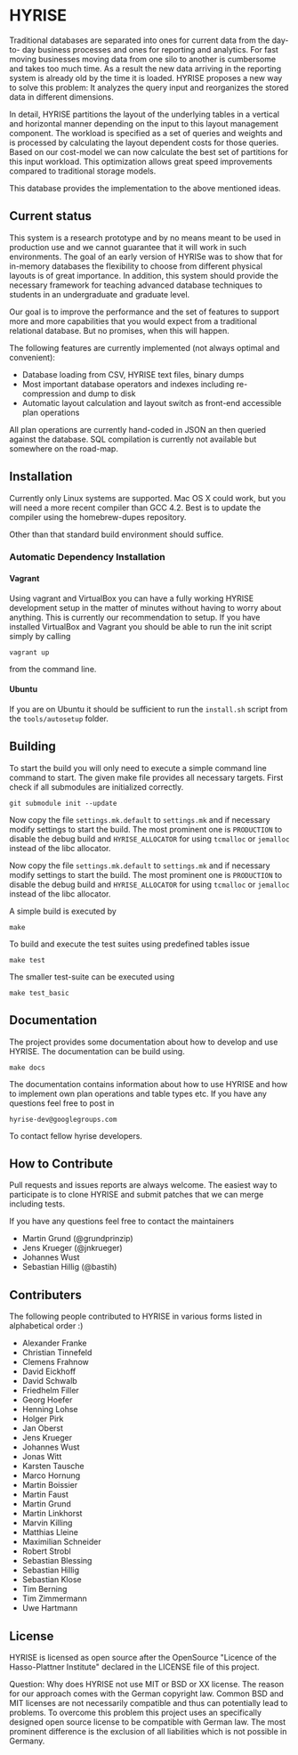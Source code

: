 # HYRISE

Traditional databases are separated into ones for current data from the day-to-
day business processes and ones for reporting and analytics. For fast moving
businesses moving data from one silo to another is cumbersome and takes too
much time. As a result the new data arriving in the reporting system is already
old by the time it is loaded. HYRISE proposes a new way to solve this problem:
It analyzes the query input and reorganizes the stored data in different
dimensions.

In detail, HYRISE partitions the layout of the underlying tables in a vertical
and horizontal manner depending on the input to this layout management
component. The workload is specified as a set of queries and weights and is
processed by calculating the layout dependent costs for those queries. Based on
our cost-model we can now calculate the best set of partitions for this input
workload. This optimization allows great speed improvements compared to
traditional storage models.

This database provides the implementation to the above mentioned ideas. 

## Current status

This system is a research prototype and by no means meant to be used in
production use and we cannot guarantee that it will work in such environments.
The goal of an early version of HYRISe was to show that for in-memory databases
the flexibility to choose from different physical layouts is of great
importance. In addition, this system should provide the necessary framework for
teaching advanced database techniques to students in an undergraduate and
graduate level.

Our goal is to improve the performance and the set of features to support more
and more capabilities that you would expect from a traditional relational
database. But no promises, when this will happen.

The following features are currently implemented (not always optimal and convenient):

  * Database loading from CSV, HYRISE text files, binary dumps 
  * Most important database operators and indexes including re-compression and dump to disk
  * Automatic layout calculation and layout switch as front-end accessible plan operations

All plan operations are currently hand-coded in JSON an then queried against
the database. SQL compilation is currently not available but somewhere on the
road-map.

## Installation

Currently only Linux systems are supported. Mac OS X could work, but you will
need a more recent compiler than GCC 4.2. Best is to update the compiler using
the homebrew-dupes repository.

Other than that standard build environment should suffice.

### Automatic Dependency Installation

#### Vagrant

Using vagrant and VirtualBox you can have a fully working HYRISE development
setup in the matter of minutes without having to worry about anything. This is
currently our recommendation to setup. If you have installed VirtualBox and Vagrant you should be able to run the init script simply by calling

    vagrant up 

from the command line.

#### Ubuntu

If you are on Ubuntu it should be sufficient to run the `install.sh` script from the `tools/autosetup` folder. 
  
## Building

To start the build you will only need to execute a simple command line command
to start. The given make file provides all necessary targets. First check if
all submodules are initialized correctly.

    git submodule init --update

Now copy the file `settings.mk.default` to `settings.mk` and if necessary
modify settings to start the build. The most prominent one is `PRODUCTION` to
disable the debug build and `HYRISE_ALLOCATOR` for using `tcmalloc` or
`jemalloc` instead of the libc allocator.

Now copy the file `settings.mk.default` to `settings.mk` and if necessary
modify settings to start the build. The most prominent one is `PRODUCTION` to
disable the debug build and `HYRISE_ALLOCATOR` for using `tcmalloc` or
`jemalloc` instead of the libc allocator.

A simple build is executed by

    make

To build and execute the test suites using predefined tables issue

    make test

The smaller test-suite can be executed using

    make test_basic

## Documentation

The project provides some documentation about how to develop and use HYRISE.
The documentation can be build using.

    make docs

The documentation contains information about how to use HYRISE and how to
implement own plan operations and table types etc. If you have any questions
feel free to post in

    hyrise-dev@googlegroups.com

To contact fellow hyrise developers.

## How to Contribute

Pull requests and issues reports are always welcome. The easiest way to
participate is to clone HYRISE and submit patches that we can merge including
tests.

If you have any questions feel free to contact the maintainers

  * Martin Grund (@grundprinzip)
  * Jens Krueger (@jnkrueger)
  * Johannes Wust
  * Sebastian Hillig (@bastih)


## Contributers

The following people contributed to HYRISE in various forms listed in
alphabetical order :)

  * Alexander Franke
  * Christian Tinnefeld
  * Clemens Frahnow
  * David Eickhoff
  * David Schwalb
  * Friedhelm Filler
  * Georg Hoefer
  * Henning Lohse
  * Holger Pirk
  * Jan Oberst
  * Jens Krueger
  * Johannes Wust
  * Jonas Witt
  * Karsten Tausche
  * Marco Hornung
  * Martin Boissier
  * Martin Faust
  * Martin Grund
  * Martin Linkhorst
  * Marvin Killing
  * Matthias Lleine
  * Maximilian Schneider
  * Robert Strobl
  * Sebastian Blessing
  * Sebastian Hillig
  * Sebastian Klose
  * Tim Berning
  * Tim Zimmermann
  * Uwe Hartmann

## License

HYRISE is licensed as open source after the OpenSource "Licence of the Hasso-Plattner Institute" declared in the LICENSE file of this project. 

Question: Why does HYRISE not use MIT or BSD or XX license. The reason for our
approach comes with the German copyright law. Common BSD and MIT licenses are
not necessarily compatible and thus can potentially lead to problems. To
overcome this problem this project uses an specifically designed open source
license to be compatible with German law. The most prominent difference is the
exclusion of all liabilities which is not possible in Germany.
